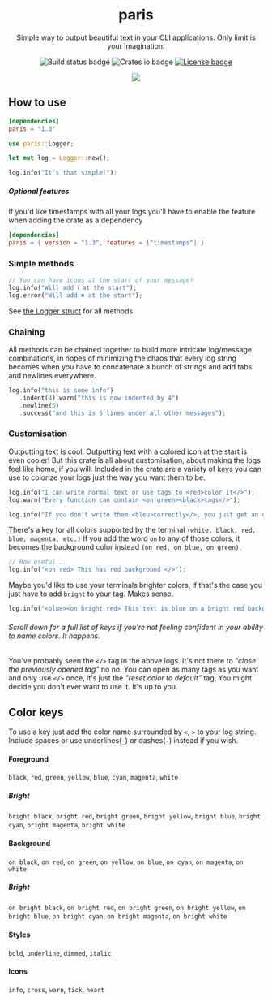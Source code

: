 <h1 align="center">paris</h1>

<p align="center">Simple way to output beautiful text in your CLI applications. Only limit is your imagination.</p>


<p align="center">
   <img alt="Build status badge" src="https://github.com/0x20F/logger/workflows/build/badge.svg"/>
   <img alt="Crates io badge" src="https://img.shields.io/crates/v/paris.svg"/>
   <a href="https://www.gnu.org/licenses/gpl-3.0"><img alt="License badge" src="https://img.shields.io/badge/License-GPLv3-blue.svg"/></a>
</p>


<p align="center">
   <img src="https://github.com/0x20F/logger/blob/master/example/paris_example.gif"/>
</p>


## How to use
```toml
[dependencies]
paris = "1.3"
```

```rust
use paris::Logger;

let mut log = Logger::new();

log.info("It's that simple!");
```
##### Optional features
If you'd like timestamps with all your logs you'll
have to enable the feature when adding the crate as a dependency
```toml
[dependencies]
paris = { version = "1.3", features = ["timestamps"] }
```


### Simple methods
```rust
// You can have icons at the start of your message!
log.info("Will add ℹ at the start");
log.error("Will add ✖ at the start");
```

See [the Logger struct](https://docs.rs/paris/) for all methods


### Chaining
All methods can be chained together to build more intricate
log/message combinations, in hopes of minimizing the chaos
that every log string becomes when you have to concatenate
a bunch of strings and add tabs and newlines everywhere.
```rust
log.info("this is some info")
   .indent(4).warn("this is now indented by 4")
   .newline(5)
   .success("and this is 5 lines under all other messages");
```


### Customisation
Outputting text is cool. Outputting text with a colored icon
at the start is even cooler! But this crate is all about
customisation, about making the logs feel like home, if you will.
Included in the crate are a variety of keys you can use
to colorize your logs just the way you want them to be.
```rust
log.info("I can write normal text or use tags to <red>color it</>");
log.warn("Every function can contain <on green><black>tags</>");

log.info("If you don't write them <bleu>correctly</>, you just get an ugly looking tag");
```

There's a key for all colors supported by the terminal `(white, black, red, blue, magenta, etc.)`
If you add the word `on` to any of those colors, it becomes the
background color instead `(on red, on blue, on green)`.
```rust
// How useful...
log.info("<on red> This has red background </>");
```

Maybe you'd like to use your terminals brighter colors, if that's the case
you just have to add `bright` to your tag. Makes sense.
```rust
log.info("<blue><on bright red> This text is blue on a bright red background</> it's a pain");
```

###### Scroll down for a full list of keys if you're not feeling confident in your ability to name colors. It happens.

You've probably seen the `</>` tag in the above logs. It's not there to
_"close the previously opened tag"_ no no. You can open as many tags as you want
and only use `</>` once, it's just the _"reset color to default"_ tag, You might
decide you don't ever want to use it. It's up to you.


## Color keys
To use a key just add the color name surrounded by `<`, `>` to your log string. Include spaces
or use underlines(`_`) or dashes(`-`) instead if you wish.

#### Foreground
`black`, `red`, `green`, `yellow`, `blue`, `cyan`, `magenta`, `white`

##### Bright
`bright black`, `bright red`, `bright green`, `bright yellow`, `bright blue`, `bright cyan`, `bright magenta`,
 `bright white`


#### Background
`on black`, `on red`, `on green`, `on yellow`, `on blue`, `on cyan`, `on magenta`, `on white`

##### Bright
`on bright black`, `on bright red`, `on bright green`, `on bright yellow`, `on bright blue`, `on bright cyan`, 
`on bright magenta`, `on bright white`

#### Styles
`bold`, `underline`, `dimmed`, `italic` 

#### Icons
`info`, `cross`, `warn`, `tick`, `heart`
